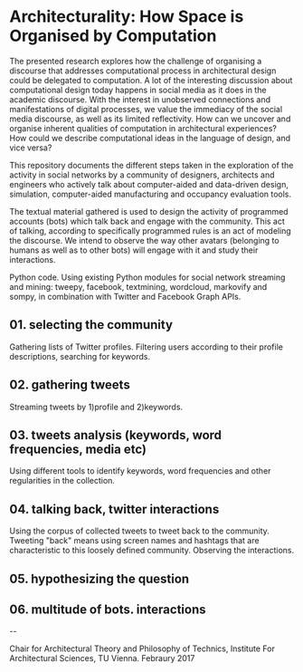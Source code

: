 # Architecturality: How Space is Organised by Computation

The presented research explores how the challenge of organising a discourse that addresses computational process in architectural design could be delegated to computation. A lot of the interesting discussion about computational design today happens in social media as it does in the academic discourse. With the interest in unobserved connections and manifestations of digital processes, we value the immediacy of the social media discourse, as well as its limited reflectivity. How can we uncover and organise inherent qualities of computation in architectural experiences? How could we describe computational ideas in the language of design, and vice versa?

This repository documents the different steps taken in the exploration of the activity in social networks by a community of designers, architects and engineers who actively talk about computer-aided and data-driven design, simulation, computer-aided manufacturing and occupancy evaluation tools.

The textual material gathered is used to design the activity of programmed accounts (bots) which talk back and engage with the community. This act of talking, according to specifically programmed rules is an act of modeling the discourse. We intend to observe the way other avatars (belonging to humans as well as to other bots) will engage with it and study their interactions.

Python code. Using existing Python modules for social network streaming and mining: tweepy, facebook, textmining, wordcloud, markovify and sompy, in combination with Twitter and Facebook Graph APIs.

## 01. selecting the community

Gathering lists of Twitter profiles. Filtering users according to their profile descriptions, searching for keywords.

## 02. gathering tweets

Streaming tweets by 1)profile and 2)keywords.

## 03. tweets analysis (keywords, word frequencies, media etc)

Using different tools to identify keywords, word frequencies and other regularities in the collection.

## 04. talking back, twitter interactions

Using the corpus of collected tweets to tweet back to the community. Tweeting "back" means using screen names and hashtags that are characteristic to this loosely defined community. Observing the interactions.

## 05. hypothesizing the question

## 06. multitude of bots. interactions

--

Chair for Architectural Theory and Philosophy of Technics, Institute For Architectural Sciences, TU Vienna. Febraury 2017
